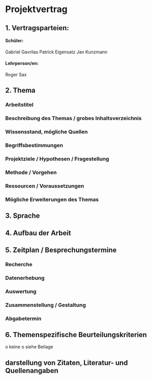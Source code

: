 # Projektvertrag

## 1. Vertragsparteien:

#### Schüler:
Gabriel Gavrilas
Patrick Eigensatz
Jan Kunzmann

#### Lehrperson/en:
Roger Sax

## 2. Thema
### Arbeitstitel

### Beschreibung des Themas / grobes Inhaltsverzeichnis

### Wissensstand, mögliche Quellen

### Begriffsbestimmungen

### Projektziele / Hypothesen / Fragestellung

### Methode / Vorgehen

### Ressourcen / Voraussetzungen

### Mögliche Erweiterungen des Themas

## 3. Sprache

## 4. Aufbau der Arbeit

## 5. Zeitplan / Besprechungstermine

### Recherche

### Datenerhebung

### Auswertung

### Zusammenstellung / Gestaltung

### Abgabetermin

## 6. Themenspezifische Beurteilungskriterien
o keine
o siehe Beilage

## darstellung von Zitaten, Literatur- und Quellenangaben
